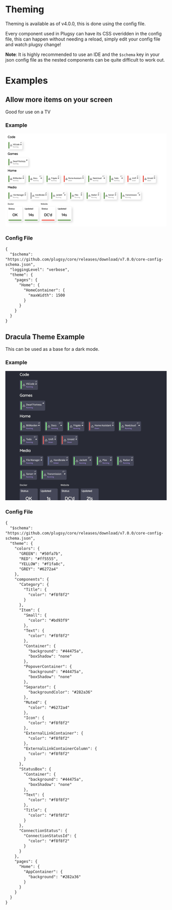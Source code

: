 # Theming

Theming is available as of v4.0.0, this is done using the config file.

Every component used in Plugsy can have its CSS overidden in the config file, this can happen without needing a reload, simply edit your config file and watch plugsy change!

**Note**: It is highly recommended to use an IDE and the `$schema` key in your json config file as the nested components can be quite difficult to work out.

# Examples

## Allow more items on your screen

Good for use on a TV

### Example

![Plugsy but much wider](images/max-width-theming.png)

### Config File

```jsonc
{
  "$schema": "https://github.com/plugsy/core/releases/download/v7.0.0/core-config-schema.json",
  "loggingLevel": "verbose",
  "theme": {
    "pages": {
      "Home": {
        "HomeContainer": {
          "maxWidth": 1500
        }
      }
    }
  }
}
```

## Dracula Theme Example

This can be used as a base for a dark mode.

### Example

![Plugsy using dracula colors](images/dracula-theming.png)

### Config File

```jsonc
{
  "$schema": "https://github.com/plugsy/core/releases/download/v7.0.0/core-config-schema.json",
  "theme": {
    "colors": {
      "GREEN": "#50fa7b",
      "RED": "#ff5555",
      "YELLOW": "#f1fa8c",
      "GREY": "#6272a4"
    },
    "components": {
      "Category": {
        "Title": {
          "color": "#f8f8f2"
        }
      },
      "Item": {
        "Small": {
          "color": "#bd93f9"
        },
        "Text": {
          "color": "#f8f8f2"
        },
        "Container": {
          "background": "#44475a",
          "boxShadow": "none"
        },
        "PopoverContainer": {
          "background": "#44475a",
          "boxShadow": "none"
        },
        "Separator": {
          "backgroundColor": "#282a36"
        },
        "Muted": {
          "color": "#6272a4"
        },
        "Icon": {
          "color": "#f8f8f2"
        },
        "ExternalLinkContainer": {
          "color": "#f8f8f2"
        },
        "ExternalLinkContainerColumn": {
          "color": "#f8f8f2"
        }
      },
      "StatusBox": {
        "Container": {
          "background": "#44475a",
          "boxShadow": "none"
        },
        "Text": {
          "color": "#f8f8f2"
        },
        "Title": {
          "color": "#f8f8f2"
        }
      },
      "ConnectionStatus": {
        "ConnectionStatusId": {
          "color": "#f8f8f2"
        }
      }
    },
    "pages": {
      "Home": {
        "AppContainer": {
          "background": "#282a36"
        }
      }
    }
  }
}
```
